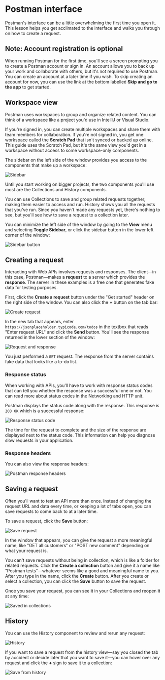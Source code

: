 # Postman interface

Postman's interface can be a little overwhelming the first time you open it. This lesson helps you get acclimated to the interface and walks you through on how to create a request.

## Note: Account registration is optional

When running Postman for the first time, you'll see a screen prompting you to create a Postman account or sign in. An account allows you to back up your work and collaborate with others, but it's not required to use Postman. You can create an account at a later time if you wish. To skip creating an account for now, you can use the link at the bottom labelled **Skip and go to the app** to get started.

## Workspace view

Postman uses workspaces to group and organize related content. You can think of a workspace like a project you'd use in IntelliJ or Visual Studio.

If you're signed in, you can create multiple workspaces and share them with team members for collaboration. If you're not signed in, you get one workspace called the **Scratch Pad** that isn't synced or backed up online. This guide uses the Scratch Pad, but it's the same view you'd get in a workspace without access to some workspace-only components.

The sidebar on the left side of the window provides you access to the components that make up a workspace:

![Sidebar](https://bootcamp-os-lms-prd-public.s3.us-west-2.amazonaws.com/content/761cb492a6da5690422a35407fee5715.png)

Until you start working on bigger projects, the two components you'll use most are the Collections and History components.

You can use Collections to save and group related requests together, making them easier to access and run. History shows you all the requests that you've run. Since you haven't made any requests yet, there's nothing to see, but you'll see how to save a request to a collection later.

You can minimize the left side of the window by going to the **View** menu and selecting **Toggle Sidebar**, or click the sidebar button in the lower left corner of the window:

![Sidebar button](https://bootcamp-os-lms-prd-public.s3.us-west-2.amazonaws.com/content/4b9a8d2486ddbd9eef9ac561c5a34627.png)

## Creating a request

Interacting with Web APIs involves requests and responses. The client—in this case, Postman—makes a **request** to a server which provides the **response**. The server in these examples is a free one that generates fake data for testing purposes.

First, click the **Create a request** button under the "Get started" header on the right side of the window. You can also click the **+** button on the tab bar:

![Create request](https://bootcamp-os-lms-prd-public.s3.us-west-2.amazonaws.com/content/820f4012a29201fc0138aa73566b6509.png)

In the new tab that appears, enter `https://jsonplaceholder.typicode.com/todos` in the textbox that reads "Enter request URL" and click the **Send** button. You'll see the response returned in the lower section of the window:

![Request and response](https://bootcamp-os-lms-prd-public.s3.us-west-2.amazonaws.com/content/1c5445744e22a65dffdb0940e20a9f35.png)

You just performed a `GET` request. The response from the server contains fake data that looks like a to-do list.

### Response status

When working with APIs, you'll have to work with response status codes that can tell you whether the response was a successful one or not. You can read more about status codes in the Networking and HTTP unit.

Postman displays the status code along with the response. This response is `200 OK` which is a successful response:

![Response status code](https://bootcamp-os-lms-prd-public.s3.us-west-2.amazonaws.com/content/92d81651c4668391a3102a93b0ad0aff.png)

The time for the request to complete and the size of the response are displayed next to the status code. This information can help you diagnose slow requests in your application.

### Response headers

You can also view the response headers:

![Postman response headers](https://bootcamp-os-lms-prd-public.s3.us-west-2.amazonaws.com/content/07b4902be92fd5c26207748de52d6088.png)

## Saving a request

Often you'll want to test an API more than once. Instead of changing the request URL and data every time, or keeping a lot of tabs open, you can save requests to come back to at a later time.

To save a request, click the **Save** button:

![Save request](https://bootcamp-os-lms-prd-public.s3.us-west-2.amazonaws.com/content/565bd4f335b493cfe47d73315dbd358a.png)

In the window that appears, you can give the request a more meaningful name, like "GET all customers" or "POST new comment" depending on what your request is.

You can't save requests without being in collection, which is like a folder for related requests. Click the **Create a collection** button and give it a name like "Postman tests"—whatever seems like a good and meaningful name to you. After you type in the name, click the **Create** button. After you create or select a collection, you can click the **Save** button to save the request.

Once you save your request, you can see it in your Collections and reopen it at any time:

![Saved in collections](https://bootcamp-os-lms-prd-public.s3.us-west-2.amazonaws.com/content/b7a34615be5c4b7c4219cdc7bb46f595.png)

## History

You can use the History component to review and rerun any request:

![History](https://bootcamp-os-lms-prd-public.s3.us-west-2.amazonaws.com/content/4c108f3e6021c6a805aabe3c6c0a4437.png)

If you want to save a request from the history view—say you closed the tab by accident or decide later that you want to save it—you can hover over any request and click the **+** sign to save it to a collection:

![Save from history](https://bootcamp-os-lms-prd-public.s3.us-west-2.amazonaws.com/content/152a3f08b9ad7ec75d91ab0d30f5a8bd.png)